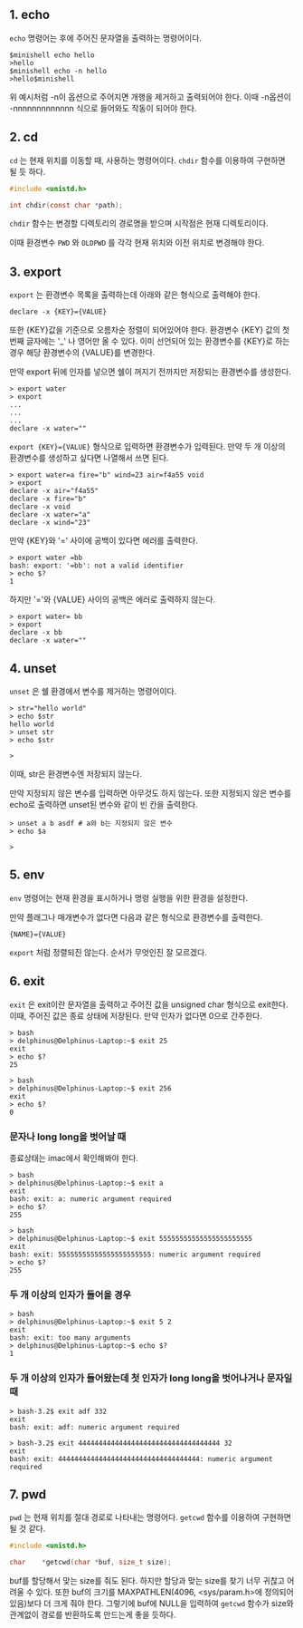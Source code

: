 ## 1. echo

`echo` 명령어는 후에 주어진 문자열을 출력하는 명령어이다. 

```shell
$minishell echo hello
>hello
$minishell echo -n hello
>hello$minishell 
```

위 예시처럼 -n이 옵션으로 주어지면 개행을 제거하고 출력되어야 한다.
이때 -n옵션이 -nnnnnnnnnnnnn 식으로 들어와도 작동이 되어야 한다.

## 2. cd

`cd` 는 현재 위치를 이동할 때, 사용하는 명령어이다. 
`chdir` 함수를 이용하여 구현하면 될 듯 하다.

```c
#include <unistd.h>

int chdir(const char *path);
```

`chdir` 함수는 변경할 디렉토리의 경로명을 받으며 시작점은 현재 디렉토리이다.

이때 환경변수 `PWD` 와 `OLDPWD` 를 각각 현재 위치와 이전 위치로 변경해야 한다.

## 3. export

`export` 는 환경변수 목록을 출력하는데 아래와 같은 형식으로 출력해야 한다. 

```shell
declare -x {KEY}={VALUE}
```

또한 {KEY}값을 기준으로 오름차순 정렬이 되어있어야 한다.
환경변수 {KEY} 값의 첫번째 글자에는 '_' 나 영어만 올 수 있다.
이미 선언되어 있는 환경변수를 {KEY}로 하는 경우 해당 환경변수의 {VALUE}를 변경한다.

만약 export 뒤에 인자를 넣으면 쉘이 꺼지기 전까지만 저장되는 환경변수를 생성한다.

```shell
> export water
> export
...
...
...
declare -x water=""
```

`export {KEY}={VALUE}` 형식으로 입력하면 환경변수가 입력된다.
만약 두 개 이상의 환경변수를 생성하고 싶다면 나열해서 쓰면 된다.

```shell
> export water=a fire="b" wind=23 air=f4a55 void
> export
declare -x air="f4a55"
declare -x fire="b"
declare -x void
declare -x water="a"
declare -x wind="23"
```

만약 {KEY}와 '=' 사이에 공백이 있다면 에러를 출력한다.

```shell
> export water =bb
bash: export: '=bb': not a valid identifier
> echo $?
1
```

하지만 '='와 {VALUE} 사이의 공백은 에러로 출력하지 않는다.

```shell
> export water= bb
> export
declare -x bb
declare -x water=""
```

## 4. unset

`unset` 은 쉘 환경에서 변수를 제거하는 명령어이다.

```shell
> str="hello world"
> echo $str
hello world
> unset str
> echo $str

>
```

이때, str은 환경변수엔 저장되지 않는다.

만약 지정되지 않은 변수를 입력하면 아무것도 하지 않는다.
또한 지정되지 않은 변수를 echo로 출력하면 unset된 변수와 같이 빈 칸을 출력한다.

```shell
> unset a b asdf # a와 b는 지정되지 않은 변수
> echo $a

>
```

## 5. env

`env` 명령어는 현재 환경을 표시하거나 명령 실행을 위한 환경을 설정한다.

만약 플래그나 매개변수가 없다면 다음과 같은 형식으로 환경변수를 출력한다.

```shell
{NAME}={VALUE}
```

`export` 처럼 정렬되진 않는다. 순서가 무엇인진 잘 모르겠다.

## 6. exit

`exit` 은 exit이란 문자열을 출력하고 주어진 값을 unsigned char 형식으로 exit한다.
이때, 주어진 값은 종료 상태에 저장된다.
만약 인자가 없다면 0으로 간주한다.

```shell
> bash
> delphinus@Delphinus-Laptop:~$ exit 25
exit
> echo $?
25
```

```shell
> bash
> delphinus@Delphinus-Laptop:~$ exit 256
exit
> echo $?
0
```

### 문자나 long long을 벗어날 때

종료상태는 imac에서 확인해봐야 한다.

```shell
> bash
> delphinus@Delphinus-Laptop:~$ exit a
exit
bash: exit: a: numeric argument required
> echo $?
255
``` 

```shell
> bash
> delphinus@Delphinus-Laptop:~$ exit 55555555555555555555555
exit
bash: exit: 55555555555555555555555: numeric argument required
> echo $?
255
```

### 두 개 이상의 인자가 들어올 경우

```shell
> bash
> delphinus@Delphinus-Laptop:~$ exit 5 2
exit
bash: exit: too many arguments
> delphinus@Delphinus-Laptop:~$ echo $?
1
```

### 두 개 이상의 인자가 들어왔는데 첫 인자가 long long을 벗어나거나 문자일 때

```shell
> bash-3.2$ exit adf 332
exit
bash: exit: adf: numeric argument required
```

```shell
> bash-3.2$ exit 44444444444444444444444444444444444 32
exit
bash: exit: 44444444444444444444444444444444444: numeric argument required
```

## 7. pwd

`pwd` 는 현재 위치를 절대 경로로 나타내는 명령어다.
`getcwd` 함수를 이용하여 구현하면 될 것 같다.

```c
#include <unistd.h>

char    *getcwd(char *buf, size_t size);
```

buf를 할당해서 맞는 size를 줘도 된다.
하지만 할당과 맞는 size를 찾기 너무 귀찮고 어려울 수 있다.
또한 buf의 크기를 MAXPATHLEN(4096, <sys/param.h>에 정의되어 있음)보다 더 크게 줘야 한다.
그렇기에 buf에 NULL을 입력하여 `getcwd` 함수가 size와 관계없이 경로를 반환하도록 만드는게 좋을 듯하다.
